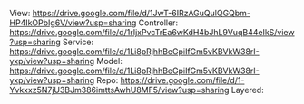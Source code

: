 View: https://drive.google.com/file/d/1JwT-6IRzAGuQulQGQbm-HP4IkOPbIg6V/view?usp=sharing
Controller: https://drive.google.com/file/d/1rIjxPvcTrEa6wKdH4bJhL9VuqB44eIkS/view?usp=sharing
Service: https://drive.google.com/file/d/1Li8pRjhhBeGpiIfGm5vKBVkW38rI-yxp/view?usp=sharing
Model: https://drive.google.com/file/d/1Li8pRjhhBeGpiIfGm5vKBVkW38rI-yxp/view?usp=sharing
Repo: https://drive.google.com/file/d/1-Yvkxxz5N7jU3BJm386imttsAwhU8MF5/view?usp=sharing
Layered: 
